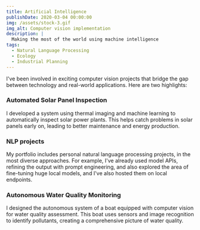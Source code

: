 ```yaml
---
title: Artificial Intelligence
publishDate: 2020-03-04 00:00:00
img: /assets/stock-3.gif
img_alt: Computer vision implementation
description: |
  Making the most of the world using machine intelligence
tags:
  - Natural Language Processing
  - Ecology
  - Industrial Planning
---
```


I've been involved in exciting computer vision projects that bridge the gap between technology and real-world applications. Here are two highlights:

### Automated Solar Panel Inspection

I developed a system using thermal imaging and machine learning to automatically inspect solar power plants. This helps catch problems in solar panels early on, leading to better maintenance and energy production.

### NLP projects
My portfolio includes personal natural language processing projects, in the most diverse approaches. For example, I've already used model APIs, refining the output with prompt engineering, and also explored the area of ​​fine-tuning huge local models, and I've also hosted them on local endpoints.

### Autonomous Water Quality Monitoring
I designed the autonomous system of a boat equipped with computer vision for water quality assessment. This boat uses sensors and image recognition to identify pollutants, creating a comprehensive picture of water quality.